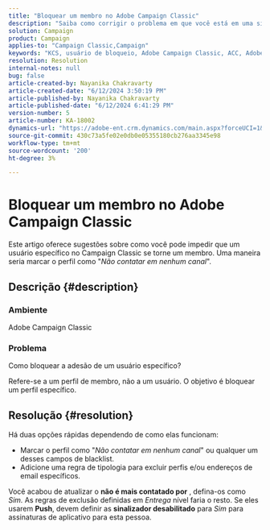 ```yaml
---
title: "Bloquear um membro no Adobe Campaign Classic"
description: "Saiba como corrigir o problema em que você está em uma situação em que precisa bloquear um usuário específico para se tornar um membro."
solution: Campaign
product: Campaign
applies-to: "Campaign Classic,Campaign"
keywords: "KCS, usuário de bloqueio, Adobe Campaign Classic, ACC, Adobe Campaign, Como"
resolution: Resolution
internal-notes: null
bug: false
article-created-by: Nayanika Chakravarty
article-created-date: "6/12/2024 3:50:19 PM"
article-published-by: Nayanika Chakravarty
article-published-date: "6/12/2024 6:41:29 PM"
version-number: 5
article-number: KA-18002
dynamics-url: "https://adobe-ent.crm.dynamics.com/main.aspx?forceUCI=1&pagetype=entityrecord&etn=knowledgearticle&id=0a19c172-d328-ef11-840b-0022480a40c2"
source-git-commit: 430c73a5fe02e0db0e05355180cb276aa3345e98
workflow-type: tm+mt
source-wordcount: '200'
ht-degree: 3%

---
```


# Bloquear um membro no Adobe Campaign Classic


Este artigo oferece sugestões sobre como você pode impedir que um usuário específico no Campaign Classic se torne um membro. Uma maneira seria marcar o perfil como &quot;*Não contatar em nenhum canal*&quot;.

## Descrição {#description}


### <b>Ambiente</b>

Adobe Campaign Classic

### <b>Problema</b>

Como bloquear a adesão de um usuário específico?

Refere-se a um perfil de membro, não a um usuário. O objetivo é bloquear um perfil específico.




## Resolução {#resolution}


Há duas opções rápidas dependendo de como elas funcionam:

- Marcar o perfil como &quot;*Não contatar em nenhum canal*&quot; ou qualquer um desses campos de blacklist.
- Adicione uma regra de tipologia para excluir perfis e/ou endereços de email específicos.


Você acabou de atualizar o <b>não é mais contatado por</b> , defina-os como *Sim.* As regras de exclusão definidas em *Entrega* nível faria o resto. Se eles usarem <b>Push</b>, devem definir as <b>sinalizador desabilitado</b> para *Sim* para assinaturas de aplicativo para esta pessoa.
